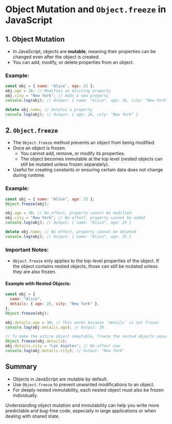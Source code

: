 # Object Mutation and `Object.freeze` in JavaScript

## **1. Object Mutation**

- In JavaScript, objects are **mutable**, meaning their properties can be changed even after the object is created.
- You can add, modify, or delete properties from an object.

### Example:

```javascript
const obj = { name: "Alice", age: 25 };
obj.age = 26; // Modifies an existing property
obj.city = "New York"; // Adds a new property
console.log(obj); // Output: { name: "Alice", age: 26, city: "New York" }

delete obj.name; // Deletes a property
console.log(obj); // Output: { age: 26, city: "New York" }
```

## **2. `Object.freeze`**

- The `Object.freeze` method prevents an object from being modified.
- Once an object is frozen:
  - You cannot add, remove, or modify its properties.
  - The object becomes immutable at the top level (nested objects can still be mutated unless frozen separately).
- Useful for creating constants or ensuring certain data does not change during runtime.

### Example:

```javascript
const obj = { name: "Alice", age: 25 };
Object.freeze(obj);

obj.age = 30; // No effect, property cannot be modified
obj.city = "New York"; // No effect, property cannot be added
console.log(obj); // Output: { name: "Alice", age: 25 }

delete obj.name; // No effect, property cannot be deleted
console.log(obj); // Output: { name: "Alice", age: 25 }
```

### Important Notes:

- `Object.freeze` only applies to the top-level properties of the object. If the object contains nested objects, those can still be mutated unless they are also frozen.

#### Example with Nested Objects:

```javascript
const obj = {
  name: "Alice",
  details: { age: 25, city: "New York" },
};
Object.freeze(obj);

obj.details.age = 30; // This works because `details` is not frozen
console.log(obj.details.age); // Output: 30

// To make the entire object immutable, freeze the nested objects separately
Object.freeze(obj.details);
obj.details.city = "Los Angeles"; // No effect now
console.log(obj.details.city); // Output: "New York"
```

## **Summary**

- Objects in JavaScript are mutable by default.
- Use `Object.freeze` to prevent unwanted modifications to an object.
- For deeply nested immutability, each nested object must also be frozen individually.

Understanding object mutation and immutability can help you write more predictable and bug-free code, especially in large applications or when dealing with shared state.
